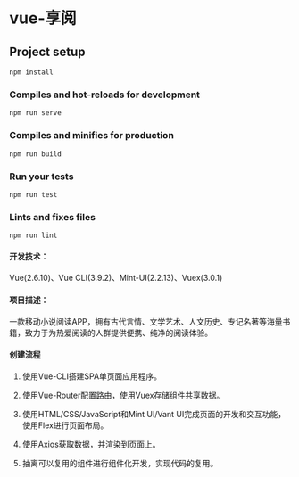 # vue-享阅

## Project setup
```
npm install
```

### Compiles and hot-reloads for development
```
npm run serve
```

### Compiles and minifies for production
```
npm run build
```

### Run your tests
```
npm run test
```

### Lints and fixes files
```
npm run lint
```

#### **开发技术：**

Vue(2.6.10)、Vue CLI(3.9.2)、Mint-UI(2.2.13)、Vuex(3.0.1) 

#### **项目描述：**

一款移动小说阅读APP，拥有古代言情、文学艺术、人文历史、专记名著等海量书籍，致力于为热爱阅读的人群提供便携、纯净的阅读体验。

####  创建流程

1. 使用Vue-CLI搭建SPA单页面应用程序。

2. 使用Vue-Router配置路由，使用Vuex存储组件共享数据。

3. 使用HTML/CSS/JavaScript和Mint UI/Vant UI完成页面的开发和交互功能，使用Flex进行页面布局。

4. 使用Axios获取数据，并渲染到页面上。

5. 抽离可以复用的组件进行组件化开发，实现代码的复用。